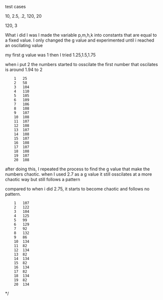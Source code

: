 test cases

10, 2.5, .2, 120, 20

120, 3




What i did I was I made the variable p,m,h,k into constants that are equal to a fixed value. I only changed the g value and experimented until i reached an oscilating value

my first g value was 1
then I tried 1.25,1.5,1.75

when i put 2 the numbers started to osscilate
the first number that oscilates is around 1.94 to 2
>
		1	25
		2	58
		3	104
		4	110
		5	105
		6	109
		7	106
		8	108
		9	107
		10	108
		11	107
		12	108
		13	107
		14	108
		15	107
		16	108
		17	107
		18	108
		19	107
		20	108

after doing this, I repeated the process to find the g value that make the numbers chaotic.
when I used 2.7 as a g value it still osscilates at a more chaotic way but still follows a pattern

compared to when i did 2.75, it starts to become chaotic and follows no pattern.
>
		1	107
		2	122
		3	104
		4	125
		5	99
		6	129
		7	92
		8	132
		9	86
		10	134
		11	82
		12	134
		13	82
		14	134
		15	82
		16	134
		17	82
		18	134
		19	82
		20	134


*/
